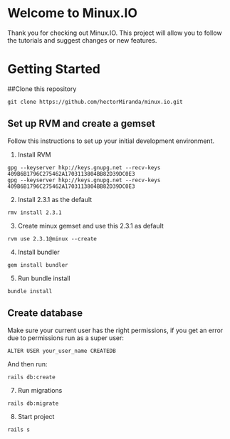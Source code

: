 # Welcome to Minux.IO

Thank you for checking out Minux.IO. This project will allow you to follow the tutorials and suggest changes or new features.

# Getting Started

##Clone this repository

```
git clone https://github.com/hectorMiranda/minux.io.git
```

## Set up RVM and create a gemset 

Follow this instructions to set up your initial development environment.

1. Install RVM
```
gpg --keyserver hkp://keys.gnupg.net --recv-keys 409B6B1796C275462A1703113804BB82D39DC0E3
gpg --keyserver hkp://keys.gnupg.net --recv-keys 409B6B1796C275462A1703113804BB82D39DC0E3
```
2. Install 2.3.1 as the default
```
rmv install 2.3.1
```
3. Create minux gemset and use this 2.3.1 as default
```
rvm use 2.3.1@minux --create
```
4. Install bundler
```
gem install bundler
```
5. Run bundle install
```
bundle install
```

## Create database

Make sure your current user has the right permissions, if you get an error due to permissions run as a super user:
```
ALTER USER your_user_name CREATEDB
```
And then run:
```
rails db:create
```
7. Run migrations
```
rails db:migrate
```
8. Start project
```
rails s
```

